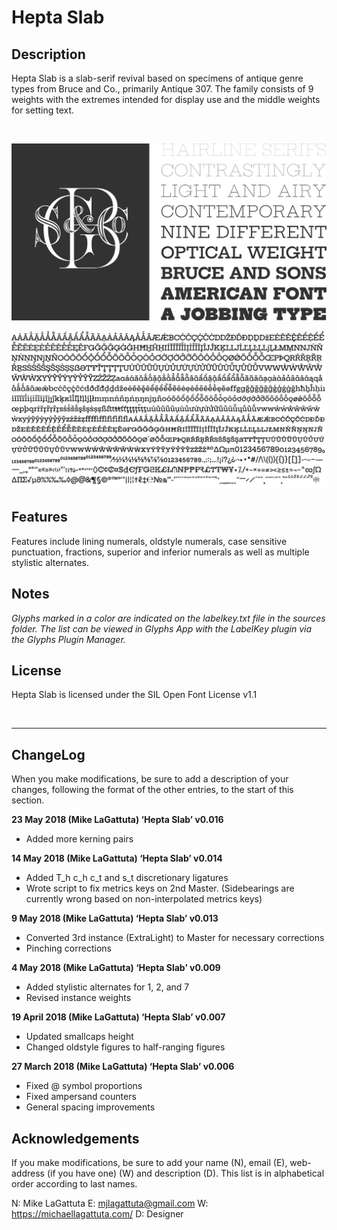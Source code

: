 # Hepta Slab

## Description
Hepta Slab is a slab-serif revival based on specimens of antique genre types from Bruce and Co., primarily Antique 307. The family consists of 9 weights with the extremes intended for display use and the middle weights for setting text.

<br/>

![Character Set](documentation/images/v0.008-waterfall.svg)


![Hepta Slab Waterfall](documentation/images/v0.008-charSet.svg)

## Features
Features include lining numerals, oldstyle numerals, case sensitive punctuation, fractions, superior and inferior numerals as well as multiple stylistic alternates.

## Notes
*Glyphs marked in a color are indicated on the labelkey.txt file in the sources folder. The list can be viewed in Glyphs App with the LabelKey plugin via the Glyphs Plugin Manager.*

## License
Hepta Slab is licensed under the SIL Open Font License v1.1

<br/>

---

## ChangeLog
When you make modifications, be sure to add a description of your changes, following the format of the other entries, to the start of this section.

**23 May 2018 (Mike LaGattuta) ‘Hepta Slab’ v0.016**
* Added more kerning pairs

**14 May 2018 (Mike LaGattuta) ‘Hepta Slab’ v0.014**
* Added T_h c_h c_t and s_t  discretionary ligatures
* Wrote script to fix metrics keys on 2nd Master. (Sidebearings are currently wrong based on non-interpolated metrics keys)

**9 May 2018 (Mike LaGattuta) ‘Hepta Slab’ v0.013**
* Converted 3rd instance (ExtraLight) to Master for necessary corrections
* Pinching corrections

**4 May 2018 (Mike LaGattuta) ‘Hepta Slab’ v0.009**
* Added stylistic alternates for 1, 2, and 7
* Revised instance weights

**19 April 2018 (Mike LaGattuta) ‘Hepta Slab’ v0.007**
* Updated smallcaps height
* Changed oldstyle figures to half-ranging figures

**27 March 2018 (Mike LaGattuta) ‘Hepta Slab’ v0.006**
* Fixed @ symbol proportions
* Fixed ampersand counters
* General spacing improvements

## Acknowledgements
If you make modifications, be sure to add your name (N), 
email (E), web-address (if you have one) (W) and 
description (D). This list is in alphabetical order according to last names.

N: Mike LaGattuta
E: mjlagattuta@gmail.com
W: https://michaellagattuta.com/
D: Designer

